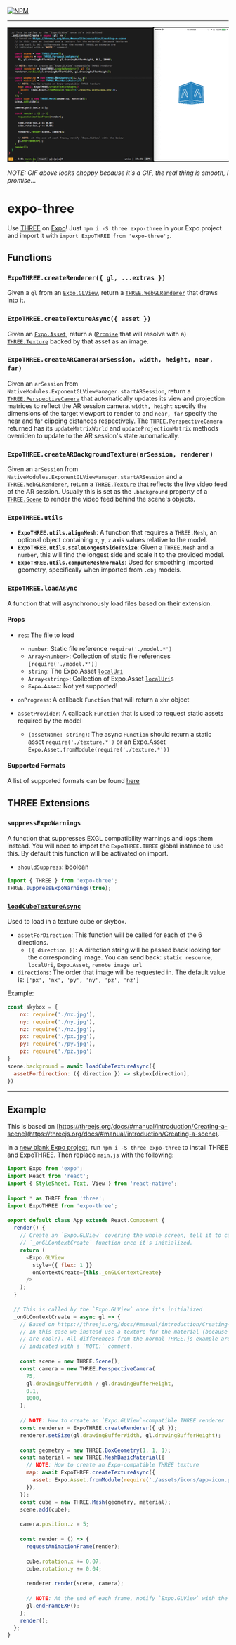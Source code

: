[![NPM](https://nodei.co/npm/expo-three.png)](https://nodei.co/npm/expo-three/)

---

![demo](examples/simple/demo.gif "demo")

_NOTE: GIF above looks choppy because it's a GIF, the real thing is smooth, I
promise..._

# expo-three

Use [THREE](https://threejs.org) on [Expo](https://expo.io)! Just `npm i -S
three expo-three` in your Expo project and import it with `import ExpoTHREE from
'expo-three';`.

## Functions

### `ExpoTHREE.createRenderer({ gl, ...extras })`

Given a `gl` from an
[`Expo.GLView`](https://docs.expo.io/versions/latest/sdk/gl-view.html), return a
[`THREE.WebGLRenderer`](https://threejs.org/docs/#api/renderers/WebGLRenderer)
that draws into it.

### `ExpoTHREE.createTextureAsync({ asset })`

Given an [`Expo.Asset`](https://docs.expo.io/versions/latest/sdk/asset.html),
return a
([`Promise`](https://developer.mozilla.org/en-US/docs/Web/JavaScript/Reference/Global_Objects/Promise)
that will resolve with a)
[`THREE.Texture`](https://threejs.org/docs/#api/textures/Texture) backed by that
asset as an image.

### `ExpoTHREE.createARCamera(arSession, width, height, near, far)`

Given an `arSession` from `NativeModules.ExponentGLViewManager.startARSession`,
return a
[`THREE.PerspectiveCamera`](https://threejs.org/docs/#api/cameras/PerspectiveCamera)
that automatically updates its view and projection matrices to reflect the AR
session camera. `width, height` specify the dimensions of the target viewport to
render to and `near, far` specify the near and far clipping distances
respectively. The `THREE.PerspectiveCamera` returned has its `updateMatrixWorld`
and `updateProjectionMatrix` methods overriden to update to the AR session's
state automatically.

### `ExpoTHREE.createARBackgroundTexture(arSession, renderer)`

Given an `arSession` from `NativeModules.ExponentGLViewManager.startARSession`
and a
[`THREE.WebGLRenderer`](https://threejs.org/docs/#api/renderers/WebGLRenderer),
return a [`THREE.Texture`](https://threejs.org/docs/#api/textures/Texture) that
reflects the live video feed of the AR session. Usually this is set as the
`.background` property of a
[`THREE.Scene`](https://threejs.org/docs/#api/scenes/Scene) to render the video
feed behind the scene's objects.

### `ExpoTHREE.utils`

* **`ExpoTHREE.utils.alignMesh`**: A function that requires a `THREE.Mesh`, an
  optional object containing `x`, `y`, `z` axis values relative to the model.
* **`ExpoTHREE.utils.scaleLongestSideToSize`**: Given a `THREE.Mesh` and a
  `number`, this will find the longest side and scale it to the provided model.
* **`ExpoTHREE.utils.computeMeshNormals`**: Used for smoothing imported
  geometry, specifically when imported from `.obj` models.

### `ExpoTHREE.loadAsync`

A function that will asynchronously load files based on their extension.

#### Props

* `res`: The file to load

  * `number`: Static file reference `require('./model.*')`
  * `Array<number>`: Collection of static file references
    `[require('./model.*')]`
  * `string`: The Expo.Asset
    [`localUri`](https://docs.expo.io/versions/latest/sdk/asset.html#localuri)
  * `Array<string>`: Collection of Expo.Asset
    [`localUri`](https://docs.expo.io/versions/latest/sdk/asset.html#localuri)s
  * ~~`Expo.Asset`~~: Not yet supported!

* `onProgress`: A callback `Function` that will return a `xhr` object
* `assetProvider`: A callback `Function` that is used to request static assets
  required by the model
  * `(assetName: string)`: The async `Function` should return a static asset
    `require('./texture.*')` or an Expo.Asset
    `Expo.Asset.fromModule(require('./texture.*'))`

#### Supported Formats

A list of supported formats can be found [here](/examples/loader)

## THREE Extensions

### `suppressExpoWarnings`

A function that suppresses EXGL compatibility warnings and logs them instead.
You will need to import the `ExpoTHREE.THREE` global instance to use this. By
default this function will be activated on import.

* `shouldSuppress`: boolean

```js
import { THREE } from 'expo-three';
THREE.suppressExpoWarnings(true);
```

### [`loadCubeTextureAsync`](https://snack.expo.io/@bacon/three-skybox)

Used to load in a texture cube or skybox.

* `assetForDirection`: This function will be called for each of the 6
  directions.
  * `({ direction })`: A direction string will be passed back looking for the
    corresponding image. You can send back: `static resource`, `localUri`,
    `Expo.Asset`, `remote image url`
* `directions`: The order that image will be requested in. The default value is:
  `['px', 'nx', 'py', 'ny', 'pz', 'nz']`

Example:

```js
const skybox = {
	nx: require('./nx.jpg'),
	ny: require('./ny.jpg'),
	nz: require('./nz.jpg'),
	px: require('./px.jpg'),
	py: require('./py.jpg'),
	pz: require('./pz.jpg')
}
scene.background = await loadCubeTextureAsync({
  assetForDirection: ({ direction }) => skybox[direction],
})
```

---

## Example

This is based on
[https://threejs.org/docs/#manual/introduction/Creating-a-scene](https://threejs.org/docs/#manual/introduction/Creating-a-scene).

In a
[new blank Expo project](https://docs.expo.io/versions/v17.0.0/guides/up-and-running.html),
run `npm i -S three expo-three` to install THREE and ExpoTHREE. Then replace
`main.js` with the following:

```js
import Expo from 'expo';
import React from 'react';
import { StyleSheet, Text, View } from 'react-native';

import * as THREE from 'three';
import ExpoTHREE from 'expo-three';

export default class App extends React.Component {
  render() {
    // Create an `Expo.GLView` covering the whole screen, tell it to call our
    // `_onGLContextCreate` function once it's initialized.
    return (
      <Expo.GLView
        style={{ flex: 1 }}
        onContextCreate={this._onGLContextCreate}
      />
    );
  }

  // This is called by the `Expo.GLView` once it's initialized
  _onGLContextCreate = async gl => {
    // Based on https://threejs.org/docs/#manual/introduction/Creating-a-scene
    // In this case we instead use a texture for the material (because textures
    // are cool!). All differences from the normal THREE.js example are
    // indicated with a `NOTE:` comment.

    const scene = new THREE.Scene();
    const camera = new THREE.PerspectiveCamera(
      75,
      gl.drawingBufferWidth / gl.drawingBufferHeight,
      0.1,
      1000,
    );

    // NOTE: How to create an `Expo.GLView`-compatible THREE renderer
    const renderer = ExpoTHREE.createRenderer({ gl });
    renderer.setSize(gl.drawingBufferWidth, gl.drawingBufferHeight);

    const geometry = new THREE.BoxGeometry(1, 1, 1);
    const material = new THREE.MeshBasicMaterial({
      // NOTE: How to create an Expo-compatible THREE texture
      map: await ExpoTHREE.createTextureAsync({
        asset: Expo.Asset.fromModule(require('./assets/icons/app-icon.png')),
      }),
    });
    const cube = new THREE.Mesh(geometry, material);
    scene.add(cube);

    camera.position.z = 5;

    const render = () => {
      requestAnimationFrame(render);

      cube.rotation.x += 0.07;
      cube.rotation.y += 0.04;

      renderer.render(scene, camera);

      // NOTE: At the end of each frame, notify `Expo.GLView` with the below
      gl.endFrameEXP();
    };
    render();
  };
}
```

